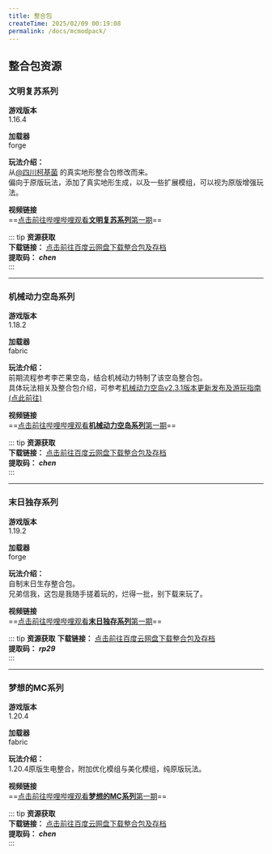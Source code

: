 ```yaml
---
title: 整合包
createTime: 2025/02/09 00:19:08
permalink: /docs/mcmodpack/
---
```

## 整合包资源

### **文明复苏系列**  

  **游戏版本**   
  1.16.4  
  
  **加载器**   
  forge  
  
  **玩法介绍：**   
从[@四川柯基菌](https://space.bilibili.com/37780021) 的真实地形整合包修改而来。  
偏向于原版玩法，添加了真实地形生成，以及一些扩展模组，可以视为原版增强玩法。  
  
  **视频链接**   
==[点击前往哔哩哔哩观看**文明复苏系列**第一期](https://www.bilibili.com/video/BV14Q4y1k7tN/)==

::: tip **资源获取**  
**下载链接：**  [点击前往百度云网盘下载整合包及存档](https://pan.baidu.com/s/1Vq-uSze1AxsqFAfS0S_SCg?pwd=chen)  
**提取码：**   ***chen***  
:::

---

### **机械动力空岛系列**  
  
  **游戏版本**   
  1.18.2  
  
  **加载器**   
  fabric  
  
  **玩法介绍：**   
前期流程参考李芒果空岛，结合机械动力特制了该空岛整合包。  
具体玩法相关及整合包介绍，可参考[机械动力空岛v2.3.1版本更新发布及游玩指南(点此前往)](https://www.bilibili.com/opus/732819509337915408)  
  
  **视频链接**   
==[点击前往哔哩哔哩观看**机械动力空岛系列**第一期](https://www.bilibili.com/video/BV1PR4y1f77D/)==

::: tip **资源获取**  
**下载链接：**  [点击前往百度云网盘下载整合包及存档](https://pan.baidu.com/s/1aAyD_1uHvfp4wjQMVfiKjA?pwd=chen)  
**提取码：**   ***chen***  
:::

---

### **末日独存系列**  
  
  **游戏版本**   
  1.19.2  
  
  **加载器**   
  forge  
  
  **玩法介绍：**   
自制末日生存整合包。  
兄弟信我，这包是我随手搓着玩的，烂得一批，别下载来玩了。
  
  **视频链接**   
==[点击前往哔哩哔哩观看**末日独存系列**第一期](https://www.bilibili.com/video/BV1vC4y1K7MM/)==

::: tip **资源获取** 
**下载链接：**  [点击前往百度云网盘下载整合包及存档](https://pan.baidu.com/s/100KblNNzwpSo0yETyWPeow?pwd=rp29)  
**提取码：**   ***rp29***  
:::

---

### **梦想的MC系列**  
  
  **游戏版本**   
  1.20.4  
  
  **加载器**   
  fabric  
  
  **玩法介绍：**   
1.20.4原版生电整合，附加优化模组与美化模组，纯原版玩法。
  
  **视频链接**   
==[点击前往哔哩哔哩观看**梦想的MC系列**第一期](https://www.bilibili.com/video/BV1FQrJYNEGD/)==

::: tip **资源获取**  
**下载链接：**  [点击前往百度云网盘下载整合包及存档](https://pan.baidu.com/s/1bgzS0PIRkXa1hlbQnOX1Gg?pwd=chen)  
**提取码：**   ***chen***  
:::


